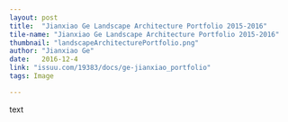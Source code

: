 ```yaml
---
layout: post
title:  "Jianxiao Ge Landscape Architecture Portfolio 2015-2016"
tile-name: "Jianxiao Ge Landscape Architecture Portfolio 2015-2016"
thumbnail: "landscapeArchitecturePortfolio.png"
author: "Jianxiao Ge"
date:   2016-12-4
link: "issuu.com/19383/docs/ge-jianxiao_portfolio"
tags: Image

---
```


text
